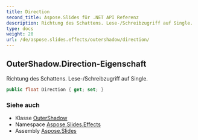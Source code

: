 ```yaml
---
title: Direction
second_title: Aspose.Slides für .NET API Referenz
description: Richtung des Schattens. Lese-/Schreibzugriff auf Single.
type: docs
weight: 20
url: /de/aspose.slides.effects/outershadow/direction/
---
```


## OuterShadow.Direction-Eigenschaft

Richtung des Schattens. Lese-/Schreibzugriff auf Single.

```csharp
public float Direction { get; set; }
```

### Siehe auch

* Klasse [OuterShadow](../../outershadow)
* Namespace [Aspose.Slides.Effects](../../outershadow)
* Assembly [Aspose.Slides](../../../)

<!-- DO NOT EDIT: generiert von xmldocmd für Aspose.Slides.dll -->